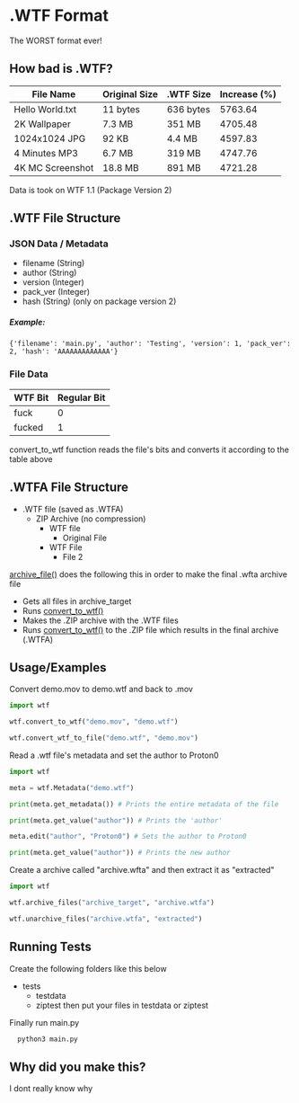 
# .WTF Format

The WORST format ever!

## How bad is .WTF?

| File Name        	| Original Size 	| .WTF Size 	| Increase (%) 	|
|------------------	|---------------	|-----------	|--------------	|
| Hello World.txt  	| 11 bytes      	| 636 bytes 	| 5763.64      	|
| 2K Wallpaper     	| 7.3 MB        	| 351 MB    	| 4705.48      	|
| 1024x1024 JPG    	| 92 KB         	| 4.4 MB    	| 4597.83      	|
| 4 Minutes MP3    	| 6.7 MB        	| 319 MB    	| 4747.76      	|
| 4K MC Screenshot 	| 18.8 MB       	| 891 MB    	| 4721.28      	|
Data is took on WTF 1.1 (Package Version 2)


## .WTF File Structure

### JSON Data / Metadata
 - filename (String)
 - author (String)
 - version (Integer)
 - pack_ver (Integer)
 - hash (String) (only on package version 2)

#####  Example: 
``
{'filename': 'main.py', 'author': 'Testing', 'version': 1, 'pack_ver': 2, 'hash': 'AAAAAAAAAAAAA'}
``

### File Data

| WTF Bit 	| Regular Bit 	|
|---------	|-------------	|
| fuck    	| 0           	|
| fucked  	| 1           	|

convert_to_wtf function reads the file's bits and converts it according to the table above
## .WTFA File Structure


- .WTF file (saved as .WTFA)
  - ZIP Archive (no compression)
    - WTF file
      - Original File
    - WTF File
      - File 2

[archive_file()](https://github.com/proton0/wtf/blob/main/wtf.py#L190)
 does the following this in order to make the final .wfta archive file

- Gets all files in archive_target
- Runs [convert_to_wtf()](https://github.com/proton0/wtf/blob/main/wtf.py#L56)
- Makes the .ZIP archive with the .WTF files
- Runs [convert_to_wtf()](https://github.com/proton0/wtf/blob/main/wtf.py#L56) to the .ZIP file which results in the final archive (.WTFA)
## Usage/Examples

Convert demo.mov to demo.wtf and back to .mov

```python
import wtf

wtf.convert_to_wtf("demo.mov", "demo.wtf")

wtf.convert_wtf_to_file("demo.wtf", "demo.mov")
```

Read a .wtf file's metadata and set the author to Proton0

```python
import wtf

meta = wtf.Metadata("demo.wtf")

print(meta.get_metadata()) # Prints the entire metadata of the file

print(meta.get_value("author")) # Prints the 'author'

meta.edit("author", "Proton0") # Sets the author to Proton0

print(meta.get_value("author")) # Prints the new author
```

Create a archive called "archive.wfta" and then extract it as "extracted"

```python
import wtf

wtf.archive_files("archive_target", "archive.wtfa")

wtf.unarchive_files("archive.wtfa", "extracted")

```

## Running Tests

Create the following folders like this below

- tests
   - testdata
   - ziptest
then put your files in testdata or ziptest

Finally run main.py

```bash
  python3 main.py
```

## Why did you make this?

I dont really know why
